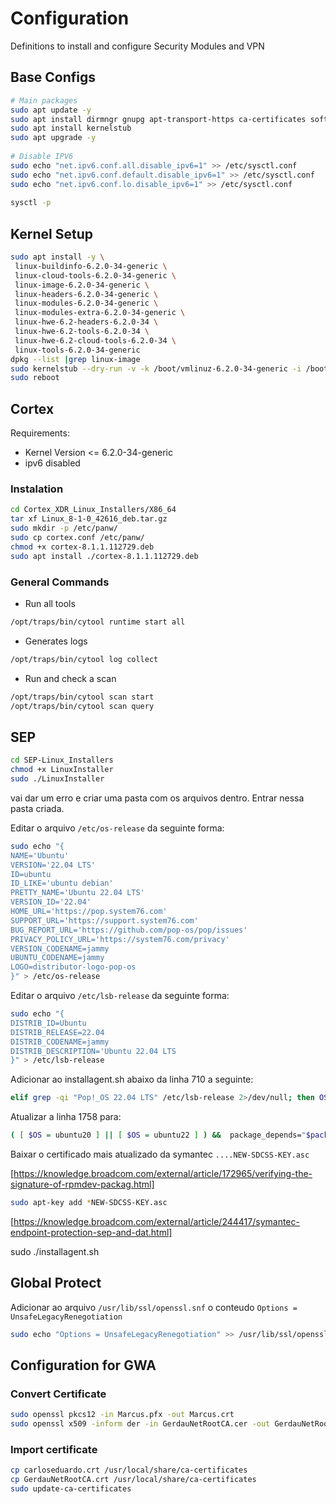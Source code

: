 # Configuration

Definitions to install and configure Security Modules and VPN

## Base Configs

```bash
# Main packages 
sudo apt update -y 
sudo apt install dirmngr gnupg apt-transport-https ca-certificates software-properties-common 
sudo apt install kernelstub 
sudo apt upgrade -y 
 
# Disable IPV6 
sudo echo "net.ipv6.conf.all.disable_ipv6=1" >> /etc/sysctl.conf 
sudo echo "net.ipv6.conf.default.disable_ipv6=1" >> /etc/sysctl.conf 
sudo echo "net.ipv6.conf.lo.disable_ipv6=1" >> /etc/sysctl.conf 
 
sysctl -p
```

## Kernel Setup

```bash
sudo apt install -y \
 linux-buildinfo-6.2.0-34-generic \
 linux-cloud-tools-6.2.0-34-generic \
 linux-image-6.2.0-34-generic \
 linux-headers-6.2.0-34-generic \
 linux-modules-6.2.0-34-generic \
 linux-modules-extra-6.2.0-34-generic \
 linux-hwe-6.2-headers-6.2.0-34 \
 linux-hwe-6.2-tools-6.2.0-34 \
 linux-hwe-6.2-cloud-tools-6.2.0-34 \
 linux-tools-6.2.0-34-generic
dpkg --list |grep linux-image
sudo kernelstub --dry-run -v -k /boot/vmlinuz-6.2.0-34-generic -i /boot/initrd.img-6.2.0-34-generic 
sudo reboot 
```

## Cortex

Requirements:

- Kernel Version <= 6.2.0-34-generic
- ipv6 disabled

### Instalation

```bash
cd Cortex_XDR_Linux_Installers/X86_64 
tar xf Linux_8-1-0_42616_deb.tar.gz
sudo mkdir -p /etc/panw/ 
sudo cp cortex.conf /etc/panw/
chmod +x cortex-8.1.1.112729.deb
sudo apt install ./cortex-8.1.1.112729.deb 
```

### General Commands

- Run all tools

```bash
/opt/traps/bin/cytool runtime start all
```

- Generates logs

```bash
/opt/traps/bin/cytool log collect
```

- Run and check a scan

```bash
/opt/traps/bin/cytool scan start
/opt/traps/bin/cytool scan query
```





## SEP

```bash
cd SEP-Linux_Installers 
chmod +x LinuxInstaller 
sudo ./LinuxInstaller  
```

vai dar um erro e criar uma pasta com os arquivos dentro. Entrar nessa pasta criada.

Editar o arquivo `/etc/os-release` da seguinte forma:

```bash
sudo echo "{
NAME='Ubuntu'
VERSION='22.04 LTS'
ID=ubuntu
ID_LIKE='ubuntu debian'
PRETTY_NAME='Ubuntu 22.04 LTS'
VERSION_ID='22.04'
HOME_URL='https://pop.system76.com'
SUPPORT_URL='https://support.system76.com'
BUG_REPORT_URL='https://github.com/pop-os/pop/issues'
PRIVACY_POLICY_URL='https://system76.com/privacy'
VERSION_CODENAME=jammy
UBUNTU_CODENAME=jammy
LOGO=distributor-logo-pop-os
}" > /etc/os-release

```

Editar o arquivo `/etc/lsb-release` da seguinte forma:

```bash
sudo echo "{
DISTRIB_ID=Ubuntu
DISTRIB_RELEASE=22.04
DISTRIB_CODENAME=jammy
DISTRIB_DESCRIPTION='Ubuntu 22.04 LTS
}" > /etc/lsb-release
```

Adicionar ao installagent.sh abaixo da linha 710 a seguinte:

```bash
elif grep -qi "Pop!_OS 22.04 LTS" /etc/lsb-release 2>/dev/null; then OS=ubuntu22; PKG_MGR=apt; POSTFIX=list; PKG_MASK='\.ub(untu)?22\.'; 
```

Atualizar a linha 1758 para:

```bash
( [ $OS = ubuntu20 ] || [ $OS = ubuntu22 ] ) &&  package_depends="$package_depends libelf-dev" 
```

Baixar o certificado mais atualizado da symantec `....NEW-SDCSS-KEY.asc`

[https://knowledge.broadcom.com/external/article/172965/verifying-the-signature-of-rpmdev-packag.html]

```bash
sudo apt-key add *NEW-SDCSS-KEY.asc
```

[https://knowledge.broadcom.com/external/article/244417/symantec-endpoint-protection-sep-and-dat.html]

sudo ./installagent.sh





## Global Protect

Adicionar ao arquivo `/usr/lib/ssl/openssl.snf` o conteudo `Options = UnsafeLegacyRenegotiation`

```bash
sudo echo "Options = UnsafeLegacyRenegotiation" >> /usr/lib/ssl/openssl.snf
```



## Configuration for GWA

### Convert Certificate

```bash
sudo openssl pkcs12 -in Marcus.pfx -out Marcus.crt 
sudo openssl x509 -inform der -in GerdauNetRootCA.cer -out GerdauNetRootCA.crt 
```

### Import certificate

```bash
cp carloseduardo.crt /usr/local/share/ca-certificates
cp GerdauNetRootCA.crt /usr/local/share/ca-certificates
sudo update-ca-certificates
```
